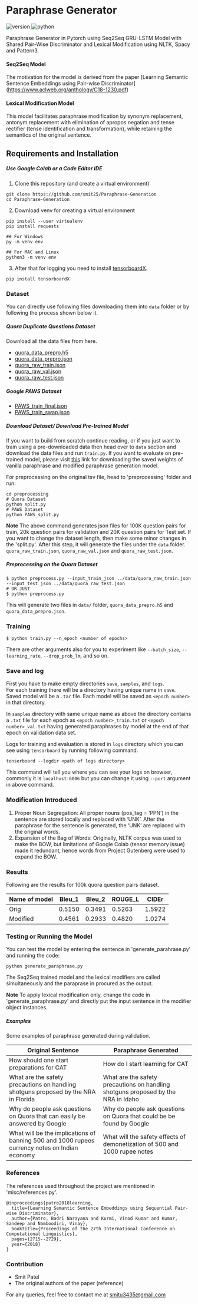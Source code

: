 # Paraphrase Generator
![version](https://img.shields.io/badge/version-2.1.0-blueviolet)
![python](https://img.shields.io/badge/python-3.7.7-brightgreen)

Paraphrase Generator in Pytorch using Seq2Seq GRU-LSTM Model with Shared Pair-Wise Discriminator and Lexical Modification using NLTK, Spacy and Pattern3. 
#### Seq2Seq Model
The motivation for the model is derived from the paper [Learning Semantic Sentence Embeddings using Pair-wise Discriminator] (https://www.aclweb.org/anthology/C18-1230.pdf)

#### Lexical Modification Model
This model facilitates paraphrase modification by synonym replacement, antonym replacement with elimination of apropos negation and tense rectifier (tense identification and transformation), while retaining the semantics of the original sentence.

## Requirements and Installation

##### Use Google Colab or a Code Editor IDE

1. Clone this repository (and create a virtual environment)
```
git clone https://github.com/smit25/Paraphrase-Generation
cd Paraphrase-Generation
```

2. Download venv for creating a virtual environment
```
pip install --user virtualenv
pip install requests

## For Windows
py -m venv env

## For MAC and Linux
python3 -m venv env
```
3. After that for logging you need to install [tensorboardX](https://github.com/lanpa/tensorboardX).
```
pip install tensorboardX
```

### Dataset
You can directly use following files downloading them into `data` folder or by following the process shown below it.
##### Quora Duplicate Questions Dataset
Download all the data files from here.
- [quora_data_prepro.h5](https://figshare.com/s/5463afb24cba05629cdf)
- [quora_data_prepro.json](https://figshare.com/s/5463afb24cba05629cdf)
- [quora_raw_train.json](https://figshare.com/s/5463afb24cba05629cdf)
- [quora_raw_val.json](https://figshare.com/s/5463afb24cba05629cdf)
- [quora_raw_test.json](https://figshare.com/s/5463afb24cba05629cdf)

##### Google PAWS Dataset
- [PAWS_train_final.json](https://github.com/smit25/Paraphrase/blob/master/data/PAWS_train_final.json)
- [PAWS_train_swap.json](https://github.com/smit25/Paraphrase/blob/master/data/PAWS_train_swap.json)

##### Download Dataset/ Download Pre-trained Model
If you want to build from scratch continue reading, or if you just want to train using a pre-downloaded data then head over to `data` section and download the data files and run `train.py`. 
If you want to evaluate on pre-trained model, please visit [this](https://drive.google.com/drive/folders/1qwtF1I2sZ975aLDxDqlEz_noBj37GNOx?usp=sharing) link for downloading the saved weights of vanilla paraphrase and modified paraphrase generation model.

For preprocessing on the original tsv file, head to 'preprocessing' folder and run:
``` 
cd preprocessing
# Quora Dataset
python split.py 
# PAWS Dataset
python PAWS_split.py
```

**Note** The above command generates json files for 100K question pairs for train, 20k question pairs for validation and 20K question pairs for Test set.
If you want to change the dataset length, then make some minor changes in the 'split.py'. After this step, it will generate the files under the `data` folder. `quora_raw_train.json`, `quora_raw_val.json` and `quora_raw_test.json`.

##### Preprocessing on the Quora Dataset
```
$ python preprocess.py --input_train_json ../data/quora_raw_train.json --input_test_json ../data/quora_raw_test.json 
# OR JUST
$ python preprocess.py
```
This will generate two files in `data/` folder, `quora_data_prepro.h5` and `quora_data_prepro.json`.


### Training
```
$ python train.py --n_epoch <number of epochs>
```
There are other arguments also for you to experiment like `--batch_size`, `--learning_rate`, `--drop_prob_lm`, and so on.

### Save and log
First you have to make empty directories `save`, `samples`, and `logs`.  
For each training there will be a directory having unique name in `save`. Saved model will be a `.tar` file. Each model will be saved as `<epoch number>` in that directory.

In `samples` directory with same unique name as above the directory contains a `.txt` file for each epoch as `<epoch number>_train.txt` or `<epoch number>_val.txt` having generated paraphrases by model at the end of that epoch on validation data set.

Logs for training and evaluation is stored in `logs` directory which you can see using `tensorboard` by running following command.
```
tensorboard --logdir <path of logs directory>
```
This command will tell you where you can see your logs on browser, commonly it is `localhost:6006` but you can change it using `--port` argument in above command.

### Modification Introduced
1. Proper Noun Segregation: All proper nouns (pos_tag = ‘PPN’) in the sentence are stored locally and replaced with ‘UNK’. After the paraphrase for the sentence is generated, the ‘UNK’ are replaced with the original words.
2. Expansion of the Bag of Words: Originally, NLTK corpus was used to make the BOW, but limitations of Google Colab (tensor memory issue) made it redundant, hence words from Project Gutenberg were used to expand the BOW.


### Results
Following are the results for 100k quora question pairs dataset.

Name of model | Bleu_1 | Bleu_2 | ROUGE_L | CIDEr |
---|--|--|--|--|
Orig|0.5150|0.3491|0.5263|1.5922|
Modified|0.4561|0.2933|0.4820|1.0274|

### Testing or Running the Model
You can test the model by entering the sentence in 'generate_parahrase.py' and running the code:
```
python generate_paraphrase.py
```
The Seq2Seq trained model and the lexical modifiers are called simultaneously and the paraprase in procured as the output.

**Note** To apply lexical modification only, change the code in 'generate_paraphrase.py' and directly put the input sentence in the modifier object instances.

##### Examples
Some examples of paraphrase generated during validation.

Original Sentence | Paraphrase Generated
---|---|
How should one start preparations for CAT|How do I start learning for CAT
What are the safety precautions on handling shotguns proposed by the NRA in Florida|What are the safety precautions on handling shotguns proposed by the NRA in Idaho
Why do people ask questions on Quora that can easily be answered by Google|Why do people ask questions on Quora that could be be found by Google
What will be the implications of banning 500 and 1000 rupees currency notes on Indian economy|What will the safety effects of demonetization of 500 and 1000 rupee notes

### References
The references used throughout the project are mentioned in 'misc/references.py'.
```
@inproceedings{patro2018learning,
  title={Learning Semantic Sentence Embeddings using Sequential Pair-wise Discriminator},
  author={Patro, Badri Narayana and Kurmi, Vinod Kumar and Kumar, Sandeep and Namboodiri, Vinay},
  booktitle={Proceedings of the 27th International Conference on Computational Linguistics},
  pages={2715--2729},
  year={2018}
}
```
### Contribution
* Smit Patel
* The original authors of the paper (reference)

For any queries, feel free to contact me at smitu3435@gmail.com
